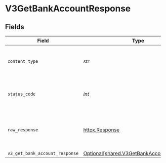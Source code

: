 # V3GetBankAccountResponse


## Fields

| Field                                                                                        | Type                                                                                         | Required                                                                                     | Description                                                                                  |
| -------------------------------------------------------------------------------------------- | -------------------------------------------------------------------------------------------- | -------------------------------------------------------------------------------------------- | -------------------------------------------------------------------------------------------- |
| `content_type`                                                                               | *str*                                                                                        | :heavy_check_mark:                                                                           | HTTP response content type for this operation                                                |
| `status_code`                                                                                | *int*                                                                                        | :heavy_check_mark:                                                                           | HTTP response status code for this operation                                                 |
| `raw_response`                                                                               | [httpx.Response](https://www.python-httpx.org/api/#response)                                 | :heavy_check_mark:                                                                           | Raw HTTP response; suitable for custom response parsing                                      |
| `v3_get_bank_account_response`                                                               | [Optional[shared.V3GetBankAccountResponse]](../../models/shared/v3getbankaccountresponse.md) | :heavy_minus_sign:                                                                           | OK                                                                                           |